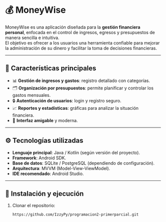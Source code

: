 # 💰 MoneyWise

MoneyWise es una aplicación diseñada para la **gestión financiera personal**, enfocada en el control de ingresos, egresos y presupuestos de manera sencilla e intuitiva.  
El objetivo es ofrecer a los usuarios una herramienta confiable para mejorar la administración de su dinero y facilitar la toma de decisiones financieras.

---

## 📌 Características principales

- 📊 **Gestión de ingresos y gastos**: registro detallado con categorías.  
- 🗂 **Organización por presupuestos**: permite planificar y controlar los gastos mensuales.  
- 🔒 **Autenticación de usuarios**: login y registro seguro.  
- 📈 **Reportes y estadísticas**: gráficas para analizar la situación financiera.  
- 📱 **Interfaz amigable** y moderna.  

---

## ⚙️ Tecnologías utilizadas

- **Lenguaje principal**: Java / Kotlin (según versión del proyecto).  
- **Framework**: Android SDK.  
- **Base de datos**: SQLite / PostgreSQL (dependiendo de configuración).  
- **Arquitectura**: MVVM (Model-View-ViewModel).  
- **IDE recomendado**: Android Studio.  

---

## 🚀 Instalación y ejecución

1. Clonar el repositorio:  
   ```bash
   https://github.com/IzzyPy/programacion2-primerparcial.git
